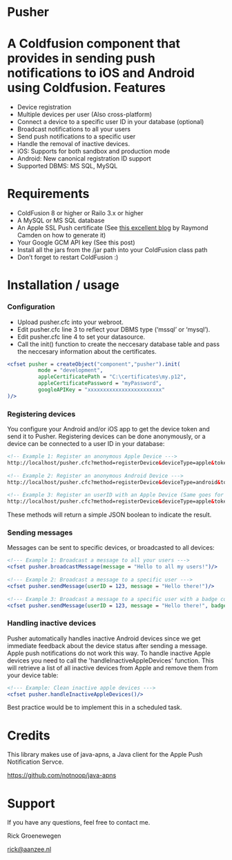 Pusher
======

A Coldfusion component that provides in sending push notifications to iOS and Android using Coldfusion. 
Features
=========

+ Device registration
+ Multiple devices per user (Also cross-platform)
+ Connect a device to a specific user ID in your database (optional)
+ Broadcast notifications to all your users
+ Send push notifications to a specific user
+ Handle the removal of inactive devices.
+ iOS: Supports for both sandbox and production mode
+ Android: New canonical registration ID support
+ Supported DBMS: MS SQL, MySQL

Requirements
=========

+ ColdFusion 8 or higher or Railo 3.x or higher
+ A MySQL or MS SQL database
+ An Apple SSL Push certificate (See [this excellent blog](http://www.raymondcamden.com/index.cfm/2010/9/13/Guest-Post-Apple-Push-Notifications-From-ColdFusion-in-Ten-Minutes-or-Less) by Raymond Camden on how to generate it)
+ Your Google GCM API key (See this post)
+ Install all the jars from the /jar path into your ColdFusion class path
+ Don’t forget to restart ColdFusion :)

Installation / usage
=========

### Configuration

+ Upload pusher.cfc into your webroot.
+ Edit pusher.cfc line 3 to reflect your DBMS type (‘mssql’ or ‘mysql’).
+ Edit pusher.cfc line 4 to set your datasource.
+ Call the init() function to create the neccesary database table and pass the neccesary information about the certificates.

```cfm
<cfset pusher = createObject("component","pusher").init(
          mode = "development",
          appleCertificatePath = "C:\certificates\my.p12",
          appleCertificatePassword = "myPassword",
          googleAPIKey = "xxxxxxxxxxxxxxxxxxxxxxxx"
)/>
```

### Registering devices
You configure your Android and/or iOS app to get the device token and send it to Pusher. Registering devices can be done anonymously, or a device can be connected to a user ID in your database:
```html
<!-- Example 1: Register an anonymous Apple Device --->
http://localhost/pusher.cfc?method=registerDevice&deviceType=apple&token=xxxxx
 
<!-- Example 2: Register an anonymous Android Device --->
http://localhost/pusher.cfc?method=registerDevice&deviceType=android&token=xxxxx
 
<!-- Example 3: Register an userID with an Apple Device (Same goes for Android) --->
http://localhost/pusher.cfc?method=registerDevice&deviceType=apple&token=xxxxx&userID=123
```
These methods will return a simple JSON boolean to indicate the result.

### Sending messages

Messages can be sent to specific devices, or broadcasted to all devices:
```cfm
<!--- Example 1: Broadcast a message to all your users --->
<cfset pusher.broadcastMessage(message = "Hello to all my users!")/>
 
<!--- Example 2: Broadcast a message to a specific user --->
<cfset pusher.sendMessage(userID = 123, message = "Hello there!")/>
 
<!--- Example 3: Broadcast a message to a specific user with a badge counter update --->
<cfset pusher.sendMessage(userID = 123, message = "Hello there!", badgeTotal = 3)/>
```

### Handling inactive devices

Pusher automatically handles inactive Android devices since we get immediate feedback about the device status after sending a message. Apple push notifications do not work this way. To handle inactive Apple devices you need to call the 'handleInactiveAppleDevices' function. This will retrieve a list of all inactive devices from Apple and remove them from your device table:
```cfm
<!--- Example: Clean inactive apple devices --->
<cfset pusher.handleInactiveAppleDevices()/>
```
Best practice would be to implement this in a scheduled task.

Credits
=========
This library makes use of java-apns, a Java client for the Apple Push Notification Servce. 

https://github.com/notnoop/java-apns

Support
=======
If you have any questions, feel free to contact me.

Rick Groenewegen

rick@aanzee.nl








